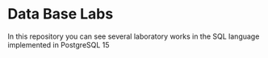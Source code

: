 # Data Base Labs
 
In this repository you can see several laboratory works in the SQL language implemented in PostgreSQL 15
 
